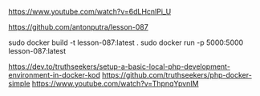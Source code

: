 https://www.youtube.com/watch?v=6dLHcnlPi_U

https://github.com/antonputra/lesson-087


sudo docker build -t lesson-087:latest .
sudo docker run -p 5000:5000 lesson-087:latest




https://dev.to/truthseekers/setup-a-basic-local-php-development-environment-in-docker-kod
https://github.com/truthseekers/php-docker-simple
https://www.youtube.com/watch?v=ThpnqYpvnIM